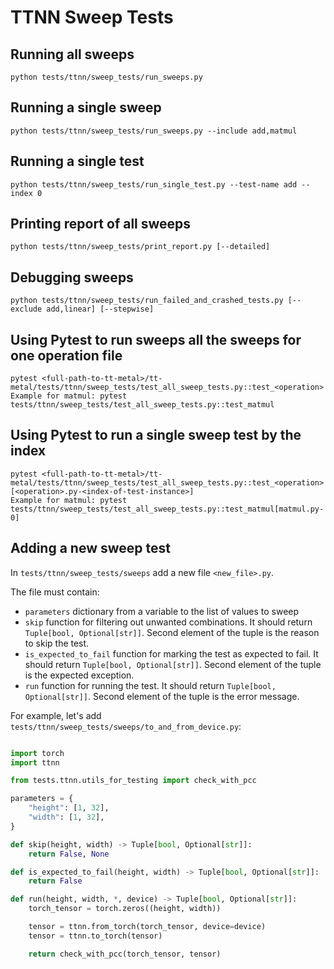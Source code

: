 # TTNN Sweep Tests

## Running all sweeps
```
python tests/ttnn/sweep_tests/run_sweeps.py
```

## Running a single sweep
```
python tests/ttnn/sweep_tests/run_sweeps.py --include add,matmul
```

## Running a single test
```
python tests/ttnn/sweep_tests/run_single_test.py --test-name add --index 0
```

## Printing report of all sweeps
```
python tests/ttnn/sweep_tests/print_report.py [--detailed]
```

## Debugging sweeps
```
python tests/ttnn/sweep_tests/run_failed_and_crashed_tests.py [--exclude add,linear] [--stepwise]
```

## Using Pytest to run sweeps all the sweeps for one operation file
```
pytest <full-path-to-tt-metal>/tt-metal/tests/ttnn/sweep_tests/test_all_sweep_tests.py::test_<operation>
Example for matmul: pytest tests/ttnn/sweep_tests/test_all_sweep_tests.py::test_matmul
```

## Using Pytest to run a single sweep test by the index
```
pytest <full-path-to-tt-metal>/tt-metal/tests/ttnn/sweep_tests/test_all_sweep_tests.py::test_<operation>[<operation>.py-<index-of-test-instance>]
Example for matmul: pytest tests/ttnn/sweep_tests/test_all_sweep_tests.py::test_matmul[matmul.py-0]
```

## Adding a new sweep test
In `tests/ttnn/sweep_tests/sweeps` add a new file `<new_file>.py`.

The file must contain:
- `parameters` dictionary from a variable to the list of values to sweep
- `skip` function for filtering out unwanted combinations. It should return `Tuple[bool, Optional[str]]`. Second element of the tuple is the reason to skip the test.
- `is_expected_to_fail` function for marking the test as expected to fail. It should return `Tuple[bool, Optional[str]]`. Second element of the tuple is the expected exception.
- `run` function for running the test. It should return `Tuple[bool, Optional[str]]`. Second element of the tuple is the error message.

For example, let's add `tests/ttnn/sweep_tests/sweeps/to_and_from_device.py`:
```python

import torch
import ttnn

from tests.ttnn.utils_for_testing import check_with_pcc

parameters = {
    "height": [1, 32],
    "width": [1, 32],
}

def skip(height, width) -> Tuple[bool, Optional[str]]:
    return False, None

def is_expected_to_fail(height, width) -> Tuple[bool, Optional[str]]:
    return False

def run(height, width, *, device) -> Tuple[bool, Optional[str]]:
    torch_tensor = torch.zeros((height, width))

    tensor = ttnn.from_torch(torch_tensor, device=device)
    tensor = ttnn.to_torch(tensor)

    return check_with_pcc(torch_tensor, tensor)

```
